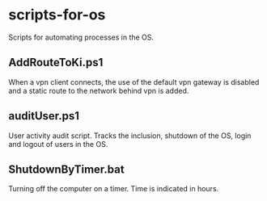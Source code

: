 # scripts-for-os
Scripts for automating processes in the OS.

## AddRouteToKi.ps1
When a vpn client connects, the use of the default vpn gateway is disabled and a static route to the network behind vpn is added.

## auditUser.ps1
User activity audit script. Tracks the inclusion, shutdown of the OS, login and logout of users in the OS.

## ShutdownByTimer.bat
Turning off the computer on a timer. Time is indicated in hours.

